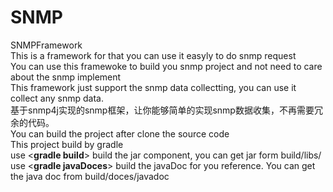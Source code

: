 # SNMP
SNMPFramework<br>
This is a framework for that you can use it easyly to do snmp request<br>
You can use this framewoke to build you snmp project and not need to care about the snmp implement<br>
This framework just support the snmp data collectting, you can use it collect any snmp data.<br>
基于snmp4j实现的snmp框架，让你能够简单的实现snmp数据收集，不再需要冗余的代码。<br>
You can build the project after clone the source code<br>
This project build by gradle<br>
use <<strong>gradle build</strong>> build the jar component, you can get jar form build/libs/
use <<strong>gradle javaDoces</strong>> build the javaDoc for you reference. You can get the java doc from build/doces/javadoc

